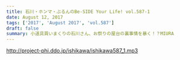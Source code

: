 ```yaml
---
title: 石川・ホンマ・ぶるんのBe-SIDE Your Life! vol.587-1
date: August 12, 2017
tags: ['2017', 'August 2017', 'vol.587']
draft: false
summary: 小道具買いまくりの石川さん、お祭りの屋台の裏事情を暴く！？MIURA
---
```


http://project-phi.ddo.jp/ishikawa/ishikawa587_1.mp3
